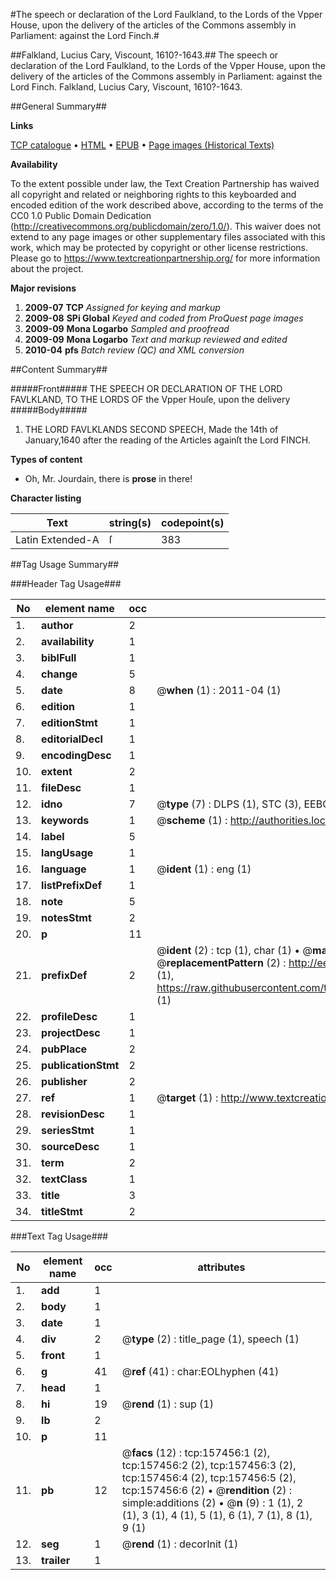 #The speech or declaration of the Lord Faulkland, to the Lords of the Vpper House, upon the delivery of the articles of the Commons assembly in Parliament: against the Lord Finch.#

##Falkland, Lucius Cary, Viscount, 1610?-1643.##
The speech or declaration of the Lord Faulkland, to the Lords of the Vpper House, upon the delivery of the articles of the Commons assembly in Parliament: against the Lord Finch.
Falkland, Lucius Cary, Viscount, 1610?-1643.

##General Summary##

**Links**

[TCP catalogue](http://www.ota.ox.ac.uk/tcp/)  • 
[HTML](http://tei.it.ox.ac.uk/tcp/Texts-HTML/free/A85/A85087.html)  • 
[EPUB](http://tei.it.ox.ac.uk/tcp/Texts-EPUB/free/A85/A85087.epub) • 
[Page images (Historical Texts)](https://historicaltexts.jisc.ac.uk/eebo-99873140e)

**Availability**

To the extent possible under law, the Text Creation Partnership has waived all copyright and related or neighboring rights to this keyboarded and encoded edition of the work described above, according to the terms of the CC0 1.0 Public Domain Dedication (http://creativecommons.org/publicdomain/zero/1.0/). This waiver does not extend to any page images or other supplementary files associated with this work, which may be protected by copyright or other license restrictions. Please go to https://www.textcreationpartnership.org/ for more information about the project.

**Major revisions**

1. __2009-07__ __TCP__ *Assigned for keying and markup*
1. __2009-08__ __SPi Global__ *Keyed and coded from ProQuest page images*
1. __2009-09__ __Mona Logarbo__ *Sampled and proofread*
1. __2009-09__ __Mona Logarbo__ *Text and markup reviewed and edited*
1. __2010-04__ __pfs__ *Batch review (QC) and XML conversion*

##Content Summary##

#####Front#####
THE SPEECH OR DECLARATION OF THE LORD FAVLKLAND, TO THE LORDS OF the Vpper Houſe, upon the delivery 
#####Body#####

1. THE LORD FAVLKLANDS SECOND SPEECH, Made the 14th of January,1640 after the reading of the Articles againſt the Lord FINCH.

**Types of content**

  * Oh, Mr. Jourdain, there is **prose** in there!

**Character listing**


|Text|string(s)|codepoint(s)|
|---|---|---|
|Latin Extended-A|ſ|383|

##Tag Usage Summary##

###Header Tag Usage###

|No|element name|occ|attributes|
|---|---|---|---|
|1.|__author__|2||
|2.|__availability__|1||
|3.|__biblFull__|1||
|4.|__change__|5||
|5.|__date__|8| @__when__ (1) : 2011-04 (1)|
|6.|__edition__|1||
|7.|__editionStmt__|1||
|8.|__editorialDecl__|1||
|9.|__encodingDesc__|1||
|10.|__extent__|2||
|11.|__fileDesc__|1||
|12.|__idno__|7| @__type__ (7) : DLPS (1), STC (3), EEBO-CITATION (1), PROQUEST (1), VID (1)|
|13.|__keywords__|1| @__scheme__ (1) : http://authorities.loc.gov/ (1)|
|14.|__label__|5||
|15.|__langUsage__|1||
|16.|__language__|1| @__ident__ (1) : eng (1)|
|17.|__listPrefixDef__|1||
|18.|__note__|5||
|19.|__notesStmt__|2||
|20.|__p__|11||
|21.|__prefixDef__|2| @__ident__ (2) : tcp (1), char (1)  •  @__matchPattern__ (2) : ([0-9\-]+):([0-9IVX]+) (1), (.+) (1)  •  @__replacementPattern__ (2) : http://eebo.chadwyck.com/downloadtiff?vid=$1&page=$2 (1), https://raw.githubusercontent.com/textcreationpartnership/Texts/master/tcpchars.xml#$1 (1)|
|22.|__profileDesc__|1||
|23.|__projectDesc__|1||
|24.|__pubPlace__|2||
|25.|__publicationStmt__|2||
|26.|__publisher__|2||
|27.|__ref__|1| @__target__ (1) : http://www.textcreationpartnership.org/docs/. (1)|
|28.|__revisionDesc__|1||
|29.|__seriesStmt__|1||
|30.|__sourceDesc__|1||
|31.|__term__|2||
|32.|__textClass__|1||
|33.|__title__|3||
|34.|__titleStmt__|2||


###Text Tag Usage###

|No|element name|occ|attributes|
|---|---|---|---|
|1.|__add__|1||
|2.|__body__|1||
|3.|__date__|1||
|4.|__div__|2| @__type__ (2) : title_page (1), speech (1)|
|5.|__front__|1||
|6.|__g__|41| @__ref__ (41) : char:EOLhyphen (41)|
|7.|__head__|1||
|8.|__hi__|19| @__rend__ (1) : sup (1)|
|9.|__lb__|2||
|10.|__p__|11||
|11.|__pb__|12| @__facs__ (12) : tcp:157456:1 (2), tcp:157456:2 (2), tcp:157456:3 (2), tcp:157456:4 (2), tcp:157456:5 (2), tcp:157456:6 (2)  •  @__rendition__ (2) : simple:additions (2)  •  @__n__ (9) : 1 (1), 2 (1), 3 (1), 4 (1), 5 (1), 6 (1), 7 (1), 8 (1), 9 (1)|
|12.|__seg__|1| @__rend__ (1) : decorInit (1)|
|13.|__trailer__|1||
